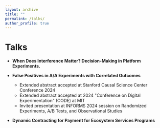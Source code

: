 ```yaml
---
layout: archive
title: ""
permalink: /talks/
author_profile: true
---
```

# Talks
* **When Does Interference Matter? Decision-Making in Platform Experiments.**

* **False Positives in A/A Experiments with Correlated Outcomes**
  - Extended abstract accepted at Stanford Causal Science Center Conference 2024
  - Extended abstract accepted at 2024 "Conference on Digital Experimentation" (CODE) at MIT
  - Invited presentation at INFORMS 2024 session on Randomized Experiments, A/B Tests, and Observational Studies

* **Dynamic Contracting for Payment for Ecosystem Services Programs**
